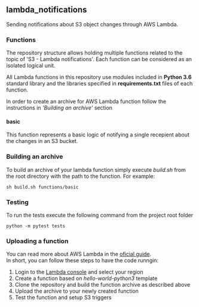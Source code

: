 ## lambda_notifications

Sending notifications about S3 object changes through AWS Lambda.

### Functions
The repository structure allows holding multiple functions related to the topic of 'S3 - Lambda notifications'. Each function can be considered as an isolated logical unit.  
  
All Lambda functions in this repository use modules included in **Python 3.6** standard library and the libraries specified 
in **requirements.txt** files of each function.  
  
In order to create an archive for AWS Lambda function follow the instructions in _'Building an archive'_ section

#### basic
This function represents a basic logic of notifying a single recepient about the changes in an S3 bucket.


### Building an archive

To build an archive of your lambda function simply execute *build.sh* from the root directory with the path to the function.
For example:
```
sh build.sh functions/basic
```

### Testing
To run the tests execute the following command from the project root folder
```
python -m pytest tests
```


### Uploading a function

You can read more about AWS Lambda in the [oficial guide](http://docs.aws.amazon.com/lambda/latest/dg/welcome.html).  
In short, you can follow these steps to have the code runngin:
1. Login to the [Lambda console](https://eu-central-1.console.aws.amazon.com/lambda/home?region=eu-central-1) and select your region
1. Create a function based on _hello-world-python3_ template
1. Clone the repository and build the function archive as described above
1. Upload the archive to your newly created function
1. Test the function and setup S3 triggers
